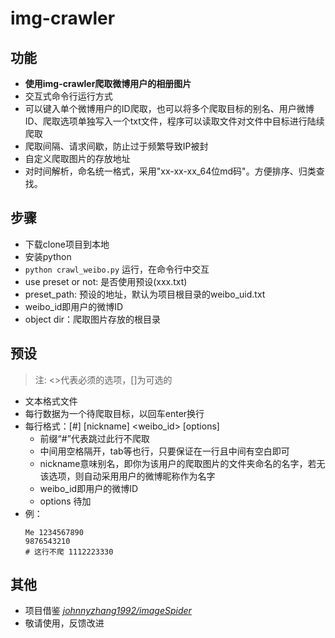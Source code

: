 # img-crawler

## 功能
* **使用img-crawler爬取微博用户的相册图片**
* 交互式命令行运行方式
* 可以键入单个微博用户的ID爬取，也可以将多个爬取目标的别名、用户微博ID、爬取选项单独写入一个txt文件，程序可以读取文件对文件中目标进行陆续爬取
* 爬取间隔、请求间歇，防止过于频繁导致IP被封
* 自定义爬取图片的存放地址
* 对时间解析，命名统一格式，采用"xx-xx-xx_64位md码"。方便排序、归类查找。


## 步骤

* 下载clone项目到本地
* 安装python
* `python crawl_weibo.py` 运行，在命令行中交互
* use preset or not: 是否使用预设(xxx.txt)
* preset_path: 预设的地址，默认为项目根目录的weibo_uid.txt
* weibo_id即用户的微博ID
* object dir：爬取图片存放的根目录


## 预设
> 注: <>代表必须的选项，[]为可选的

* 文本格式文件
* 每行数据为一个待爬取目标，以回车enter换行
* 每行格式：[#] [nickname] <weibo_id> [options]
    * 前缀“#”代表跳过此行不爬取
    * 中间用空格隔开，tab等也行，只要保证在一行且中间有空白即可
    * nickname意味别名，即你为该用户的爬取图片的文件夹命名的名字，若无该选项，则自动采用用户的微博昵称作为名字
    * weibo_id即用户的微博ID
    * options 待加
* 例：
    ```text
    Me 1234567890 
    9876543210
    # 这行不爬 1112223330
    ```
  
## 其他
* 项目借鉴 *[johnnyzhang1992/imageSpider](https://github.com/johnnyzhang1992/imageSpider)*
* 敬请使用，反馈改进